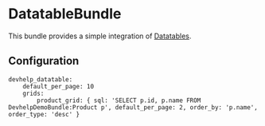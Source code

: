 DatatableBundle
================================

This bundle provides a simple integration of [Datatables](http://datatables.net/).

Configuration
------------
    devhelp_datatable:
        default_per_page: 10
        grids:
            product_grid: { sql: 'SELECT p.id, p.name FROM DevhelpDemoBundle:Product p', default_per_page: 2, order_by: 'p.name', order_type: 'desc' }

